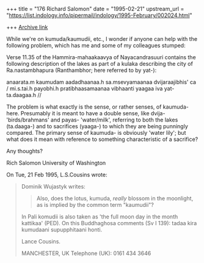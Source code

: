 +++
title = "176 Richard Salomon"
date = "1995-02-21"
upstream_url = "https://list.indology.info/pipermail/indology/1995-February/002024.html"

+++
[Archive link](https://list.indology.info/pipermail/indology/1995-February/002024.html)

While we're on kumuda/kaumudii, etc., I wonder if anyone can help with 
the following problem, which has me and some of my colleagues stumped:

Verse 11.35 of the Hammira-mahaakaavya of Nayacandrasuuri contains the 
following description of the lakes as part of a kulaka describing the 
city of Ra.nastambhapura (Ranthambhor; here referred to by yat-):

anaarata.m kaumudam aadadhaanaa.h sa.msevyamaanaa dvijaraajibhis' ca /
mi.s.tai.h payobhi.h pratibhaasamaanaa vibhaanti yaagaa iva 
							yat-ta.daagaa.h //

The problem is what exactly is the sense, or rather senses, of kaumuda- 
here.  Presumably it is meant to have a double sense, like dvija- 
'birds/brahmans' and payas- 'water/milk', referring to both the lakes 
(ta.daaga-) and 
to sacrifices (yaaga-) to which they are being punningly compared.  The 
primary sense of kaumuda- is obviously 'water lily'; but what does it mean with 
reference to something characteristic of a sacrifice?

Any thoughts?

Rich Salomon
University of Washington



On Tue, 21 Feb 1995, L.S.Cousins wrote:

> Dominik Wujastyk writes:
> 
> >Also, does the lotus, kumuda, *really* blossom in the moonlight, as is
> >implied by the common term "kaumudii"?
> 
> In Pali komudii is also taken as 'the full moon day in the month kattikaa'
> (PED). On this Buddhaghosa comments (Sv I 139):
> tadaa kira kumudaani supupphitaani  honti.
> 
> Lance Cousins.
> 
> MANCHESTER, UK
> Telephone (UK): 0161 434 3646
> 
> 
>  
> 





